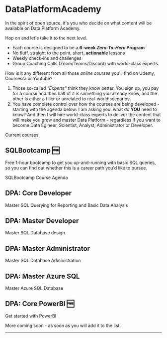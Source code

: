 # DataPlatformAcademy
In the spirit of open source, it's you who decide on what content will be available on Data Platform Academy.

Hop on and let's take it to the next level.

* Each course is designed to be a **6-week *Zero-To-Hero* Program**
* No fluff, straight to the point, short, **actionable** lessons
* Weekly check-ins and challenges
* Group Coaching Calls (Zoom/Teams/Discord) with world-class experts.

How is it any different from all those *online courses* you'll find on Udemy, Coursesra or Youtube? 

1. Those so-called *"Experts"* think they know better. You sign up, you pay for a course and then half of it is something you already know, and the other is either a filler or unrelated to real-world scenarios.
2. You have complete control over how the courses are being developed - starting with the agenda below: I am asking you: what do __YOU__ need to know? And then I will hire world-class experts to deliver the content that will make you grow and master Data Platform - regardless if you want to become Data Egineer, Scientist, Analyst, Administrator or Developer. 
  


Current courses: 

## SQLBootcamp :free:
Free 1-hour bootcamp to get you up-and-running with basic SQL queries, so you can find out whether this is a career path you'd like to pursue. 

SQLBootcamp Course Agenda

## DPA: Core Developer
Master SQL Querying for Reporting and Basic Data Analysis

## DPA: Master Developer
Master SQL Database design

## DPA: Master Administrator 
Master SQL Database Administration

## DPA: Master Azure SQL 
Master Azure SQL Database

## DPA: Core PowerBI :free:
Get started with PowerBI


More coming soon - as soon as you will add it to the list.

****

